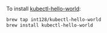 To install [kubectl-hello-world](https://github.com/int128/kubectl-hello-world):

```sh
brew tap int128/kubectl-hello-world
brew install kubectl-hello-world
```
